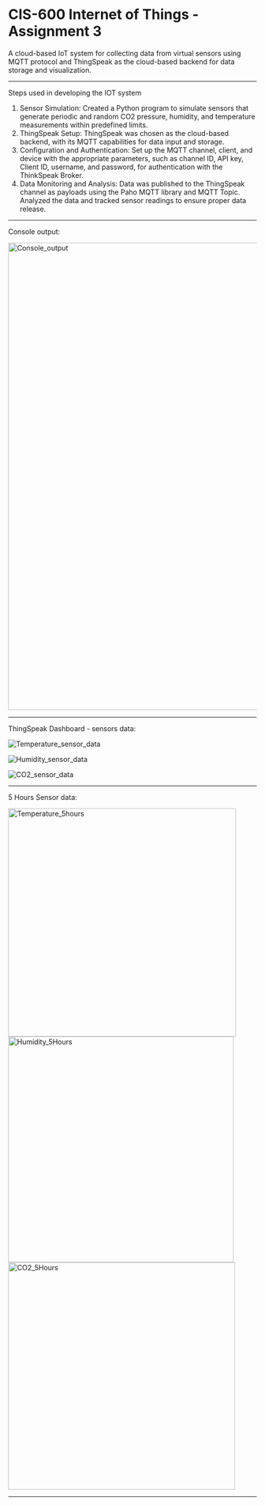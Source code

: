 # CIS-600 Internet of Things - Assignment 3

A cloud-based IoT system for collecting data from virtual sensors using MQTT protocol and ThingSpeak as the cloud-based backend for data storage and visualization.

-----------------------------------------------------------------------------------------------------

Steps used in developing the IOT system
1. Sensor Simulation: Created a Python program to simulate sensors that generate periodic and random CO2 pressure, humidity, and temperature measurements within predefined limits.
2. ThingSpeak Setup: ThingSpeak was chosen as the cloud-based backend, with its MQTT capabilities for data input and storage.
3. Configuration and Authentication: Set up the MQTT channel, client, and device with the appropriate parameters, such as channel ID, API key, Client ID, username, and password, for authentication with the ThinkSpeak Broker.
4. Data Monitoring and Analysis: Data was published to the ThingSpeak channel as payloads using the Paho MQTT library and MQTT Topic. Analyzed the data and tracked sensor readings to ensure proper data release.
   
-----------------------------------------------------------------------------------------------------
Console output:

<img width="946" alt="Console_output" src="https://github.com/wadeshilpa/CIS600_IOT/assets/160187057/d66d9f65-4b3f-4e69-95d0-962b63f998e8">

-----------------------------------------------------------------------------------------------------

ThingSpeak Dashboard - sensors data:

![Temperature_sensor_data](https://github.com/wadeshilpa/CIS600_IOT/assets/160187057/181e591a-823c-48fb-9c52-6ce84774a038)

![Humidity_sensor_data](https://github.com/wadeshilpa/CIS600_IOT/assets/160187057/d12a70df-5258-4b36-9a2a-36dac55a2653)

![CO2_sensor_data](https://github.com/wadeshilpa/CIS600_IOT/assets/160187057/1f2824e8-80c4-4821-acf6-02f4daec6f8d)

-----------------------------------------------------------------------------------------------------

5 Hours Sensor data:

<img width="462" alt="Temperature_5hours" src="https://github.com/wadeshilpa/CIS600_IOT/assets/160187057/4283cdfb-58c4-4d98-a3ea-de344e366fdf">

<img width="457" alt="Humidity_5Hours" src="https://github.com/wadeshilpa/CIS600_IOT/assets/160187057/555538b4-3154-421e-b8e1-b3b387bb7269">

<img width="460" alt="CO2_5Hours" src="https://github.com/wadeshilpa/CIS600_IOT/assets/160187057/685605bf-b708-4c14-be96-99fcf120d08d">

-----------------------------------------------------------------------------------------------------
